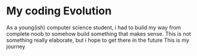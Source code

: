 # My coding Evolution 
As a young(ish) computer science student, i had to build my way from complete noob to somehow build something that makes sense. 
This is not something really elaborate, but i hope to get there in the future 
This is my journey
